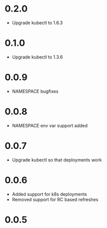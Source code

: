 # 0.2.0

 - Upgrade kubectl to 1.6.3

# 0.1.0

 - Upgrade kubectl to 1.3.6

# 0.0.9

 - NAMESPACE bugfixes

# 0.0.8

 - NAMESPACE env var support added

# 0.0.7

 - Upgrade kubectl so that deployments work

# 0.0.6

 - Added support for k8s deployments
 - Removed support for RC based refreshes

# 0.0.5
